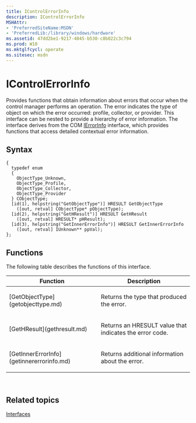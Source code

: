 ```yaml
---
title: IControlErrorInfo
description: IControlErrorInfo
MSHAttr:
- 'PreferredSiteName:MSDN'
- 'PreferredLib:/library/windows/hardware'
ms.assetid: 47dd2be1-9217-4045-b530-c8b022c3c794
ms.prod: W10
ms.mktglfcycl: operate
ms.sitesec: msdn
---
```


# IControlErrorInfo


Provides functions that obtain information about errors that occur when the control manager performs an operation. The error indicates the type of object on which the error occurred: profile, collector, or provider. This interface can be nested to provide a hierarchy of error information. The interface derives from the COM [IErrorInfo](http://go.microsoft.com/fwlink/p/?linkid=217161) interface, which provides functions that access detailed contextual error information.

## Syntax


``` syntax
{
  typedef enum
  {
    ObjectType_Unknown,
    ObjectType_Profile,
    ObjectType_Collector,
    ObjectType_Provider
  } CObjectType;
  [id(1), helpstring("GetObjectType")] HRESULT GetObjectType
    ([out, retval] CObjectType* pObjectType);
  [id(2), helpstring("GetHResult")] HRESULT GetHResult
    ([out, retval] HRESULT* pHResult);
  [id(3), helpstring("GetInnerErrorInfo")] HRESULT GetInnerErrorInfo
    ([out, retval] IUnknown** ppVal);
};
```

## Functions


The following table describes the functions of this interface.

<table>
<colgroup>
<col width="50%" />
<col width="50%" />
</colgroup>
<thead>
<tr class="header">
<th>Function</th>
<th>Description</th>
</tr>
</thead>
<tbody>
<tr class="odd">
<td><p>[GetObjectType](getobjecttype.md)</p></td>
<td><p>Returns the type that produced the error.</p></td>
</tr>
<tr class="even">
<td><p>[GetHResult](gethresult.md)</p></td>
<td><p>Returns an HRESULT value that indicates the error code.</p></td>
</tr>
<tr class="odd">
<td><p>[GetInnerErrorInfo](getinnererrorinfo.md)</p></td>
<td><p>Returns additional information about the error.</p></td>
</tr>
</tbody>
</table>

 

## Related topics


[Interfaces](interfaces-wprcontrol.md)

 

 







